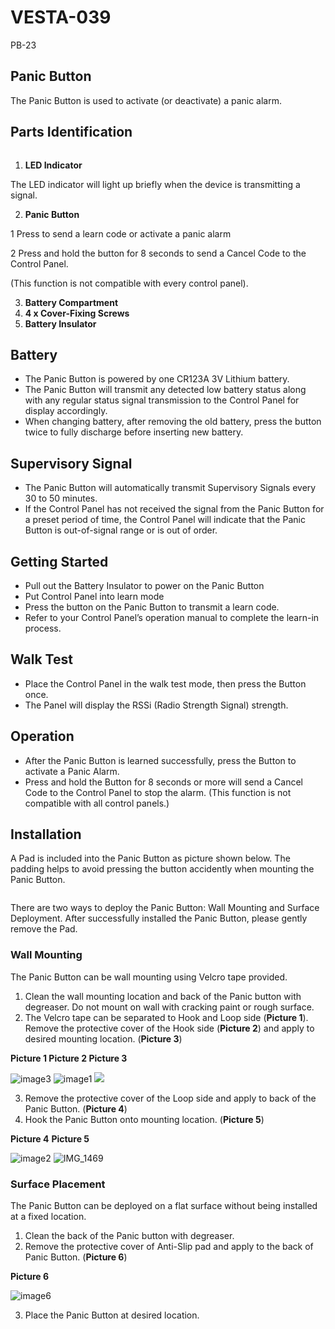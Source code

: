 # VESTA-039

PB-23

## Panic Button&#x20;

The Panic Button is used to activate (or deactivate) a panic alarm.

## **Parts Identification**

<figure><img src=".gitbook/assets/Imagen PB-23.png" alt=""><figcaption></figcaption></figure>

1. **LED Indicator**

The LED indicator will light up briefly when the device is transmitting a signal.

2. **Panic Button**

1 Press to send a learn code or activate a panic alarm

2 Press and hold the button for 8 seconds to send a Cancel Code to the Control Panel.

(This function is not compatible with every control panel).

3. **Battery Compartment**
4. **4 x Cover-Fixing Screws**
5. **Battery Insulator**

## **Battery**

* The Panic Button is powered by one CR123A 3V Lithium battery.
* The Panic Button will transmit any detected low battery status along with any regular status signal transmission to the Control Panel for display accordingly.
* When changing battery, after removing the old battery, press the button twice to fully discharge before inserting new battery.

## **Supervisory Signal**

* The Panic Button will automatically transmit Supervisory Signals every 30 to 50 minutes.
* If the Control Panel has not received the signal from the Panic Button for a preset period of time, the Control Panel will indicate that the Panic Button is out-of-signal range or is out of order.

## **Getting Started**

* Pull out the Battery Insulator to power on the Panic Button
* Put Control Panel into learn mode
* Press the button on the Panic Button to transmit a learn code.
* Refer to your Control Panel’s operation manual to complete the learn-in process.

## **Walk Test**

* Place the Control Panel in the walk test mode, then press the Button once.
* The Panel will display the RSSi (Radio Strength Signal) strength.

## **Operation**

* After the Panic Button is learned successfully, press the Button to activate a Panic Alarm.
* Press and hold the Button for 8 seconds or more will send a Cancel Code to the Control Panel to stop the alarm. (This function is not compatible with all control panels.)

## **Installation**

A Pad is included into the Panic Button as picture shown below. The padding helps to avoid pressing the button accidently when mounting the Panic Button.



<figure><img src=".gitbook/assets/Imagen 2 PB-23.png" alt=""><figcaption></figcaption></figure>

There are two ways to deploy the Panic Button: Wall Mounting and Surface Deployment. After successfully installed the Panic Button, please gently remove the Pad.

### **Wall Mounting**

The Panic Button can be wall mounting using Velcro tape provided.

1. Clean the wall mounting location and back of the Panic button with degreaser. Do not mount on wall with cracking paint or rough surface.
2. The Velcro tape can be separated to Hook and Loop side (**Picture 1**). Remove the protective cover of the Hook side (**Picture 2**) and apply to desired mounting location. (**Picture 3**)

**Picture 1                                                      Picture 2                                                     Picture 3**

![image3](<.gitbook/assets/2 (12).jpeg>) ![image1](<.gitbook/assets/3 (13).jpeg>) ![](<.gitbook/assets/4 (10).jpeg>)

3. Remove the protective cover of the Loop side and apply to back of the Panic Button. (**Picture 4**)
4. Hook the Panic Button onto mounting location. (**Picture 5**)

**Picture 4**                                                                                            **Picture 5**

![image2](<.gitbook/assets/5 (11).jpeg>) ![IMG\_1469](<.gitbook/assets/6 (15).jpeg>)

### **Surface Placement**

The Panic Button can be deployed on a flat surface without being installed at a fixed location.

1. Clean the back of the Panic button with degreaser.
2. Remove the protective cover of Anti-Slip pad and apply to the back of Panic Button. (**Picture 6**)

&#x20;                                                                                          **Picture 6**

![image6](<.gitbook/assets/7 (14).jpeg>)

3. Place the Panic Button at desired location.

